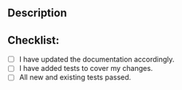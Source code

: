 ## Description
<!--- Describe your changes in detail -->

## Checklist:
<!--- Go over all the following points, and put an `x` in all the boxes that apply. -->
<!--- If you're unsure about any of these, don't hesitate to ask. We're here to help! -->
- [ ] I have updated the documentation accordingly.
- [ ] I have added tests to cover my changes.
- [ ] All new and existing tests passed.